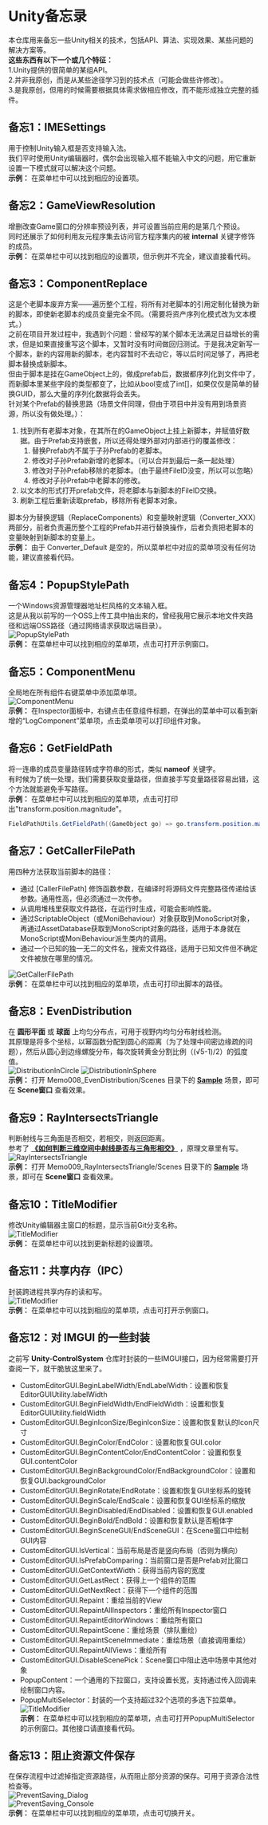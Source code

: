 # Unity备忘录
本仓库用来备忘一些Unity相关的技术，包括API、算法、实现效果、某些问题的解决方案等。  
**这些东西有以下一个或几个特征：**  
1.Unity提供的很简单的某组API。  
2.并非我原创，而是从某些途径学习到的技术点（可能会做些许修改）。  
3.是我原创，但用的时候需要根据具体需求做相应修改，而不能形成独立完整的插件。  

## 备忘1：IMESettings
用于控制Unity输入框是否支持输入法。  
我们平时使用Unity编辑器时，偶尔会出现输入框不能输入中文的问题，用它重新设置一下模式就可以解决这个问题。  
**示例：** 在菜单栏中可以找到相应的设置项。  

## 备忘2：GameViewResolution
增删改查Game窗口的分辨率预设列表，并可设置当前应用的是第几个预设。  
同时还展示了如何利用友元程序集去访问官方程序集内的被 **internal** 关键字修饰的成员。  
**示例：** 在菜单栏中可以找到相应的设置项，但示例并不完全，建议直接看代码。

## 备忘3：ComponentReplace
这是个老脚本废弃方案——遍历整个工程，将所有对老脚本的引用定制化替换为新的脚本，即使新老脚本的成员变量完全不同。（需要将资产序列化模式改为文本模式。）  
之前在项目开发过程中，我遇到个问题：曾经写的某个脚本无法满足日益增长的需求，但是如果直接重写这个脚本，又暂时没有时间做回归测试。于是我决定新写一个脚本，新的内容用新的脚本，老内容暂时不去动它，等以后时间足够了，再把老脚本替换成新脚本。  
但由于脚本是挂在GameObject上的，做成prefab后，数据都序列化到文件中了，而新脚本里某些字段的类型都变了，比如从bool变成了int[]，如果仅仅是简单的替换GUID，那么大量的序列化数据将会丢失。  
针对某个Prefab的替换思路（场景文件同理，但由于项目中并没有用到场景资源，所以没有做处理。）：  
1. 找到所有老脚本对象，在其所在的GameObject上挂上新脚本，并赋值好数据。由于Prefab支持嵌套，所以还得处理外部对内部进行的覆盖修改：  
   1. 替换Prefab内不属于子孙Prefab的老脚本。  
   2. 修改对子孙Prefab新增的老脚本。（可以合并到最后一条一起处理）  
   3. 修改对子孙Prefab移除的老脚本。（由于最终FileID没变，所以可以忽略）  
   4. 修改对子孙Prefab中老脚本的修改。  
2. 以文本的形式打开prefab文件，将老脚本与新脚本的FileID交换。  
3. 刷新工程后重新读取prefab，移除所有老脚本对象。  

脚本分为替换逻辑（ReplaceComponents）和变量映射逻辑（Converter_XXX）两部分，前者负责遍历整个工程的Prefab并进行替换操作，后者负责把老脚本的变量映射到新脚本的变量上。  
**示例：** 由于 Converter_Default 是空的，所以菜单栏中对应的菜单项没有任何功能，建议直接看代码。  

## 备忘4：PopupStylePath
一个Windows资源管理器地址栏风格的文本输入框。  
这是从我以前写的一个OSS上传工具中抽出来的，曾经我用它展示本地文件夹路径和远端OSS路径（通过网络请求获取远端目录）。  
![PopupStylePath](Assets/Memo004_PopupStylePath/Captures~/PopupStylePath.png)  
**示例：** 在菜单栏中可以找到相应的菜单项，点击可打开示例窗口。  

## 备忘5：ComponentMenu
全局地在所有组件右键菜单中添加菜单项。  
![ComponentMenu](Assets/Memo005_ComponentMenu/Captures~/ComponentMenu.png)  
**示例：** 在Inspector面板中，右键点击任意组件标题，在弹出的菜单中可以看到新增的“LogComponent”菜单项，点击菜单项可以打印组件对象。  

## 备忘6：GetFieldPath
将一连串的成员变量路径转成字符串的形式，类似 **nameof** 关键字。  
有时候为了统一处理，我们需要获取变量路径，但直接手写变量路径容易出错，这个方法就能避免手写路径。  
**示例：** 在菜单栏中可以找到相应的菜单项，点击可打印出"transform.position.magnitude"。
``` C#
FieldPathUtils.GetFieldPath((GameObject go) => go.transform.position.magnitude); // "transform.position.magnitude"
```

## 备忘7：GetCallerFilePath
用四种方法获取当前脚本的路径：  
* 通过 [CallerFilePath] 修饰函数参数，在编译时将源码文件完整路径传递给该参数。通用性高，但必须通过一次传参。  
* 从调用堆栈里获取文件路径，在运行时生成，可能会影响性能。  
* 通过ScriptableObject（或MoniBehaviour）对象获取到MonoScript对象，再通过AssetDatabase获取到MonoScript对象的路径，适用于本身就在MonoScript或MoniBehaviour派生类内的调用。  
* 通过一个已知的独一无二的文件名，搜索文件路径，适用于已知文件但不确定文件被放在哪里的情况。  

![GetCallerFilePath](Assets/Memo007_GetCallerFilePath/Captures~/GetCallerFilePath.png)  
**示例：** 在菜单栏中可以找到相应的菜单项，点击可打印出脚本的路径。  

## 备忘8：EvenDistribution
在 **圆形平面** 或 **球面** 上均匀分布点，可用于视野内均匀分布射线检测。  
其原理是将多个坐标，以幂函数分配到圆心的距离（为了处理中间密边缘疏的问题），然后从圆心到边缘螺旋分布，每次旋转黄金分割比例（(√5-1)/2）的弧度值。  
![DistributionInCircle](Assets/Memo008_EvenDistribution/Captures~/DistributionInCircle.gif) 
![DistributionInSphere](Assets/Memo008_EvenDistribution/Captures~/DistributionInSphere.gif)  
**示例：** 打开 Memo008_EvenDistribution/Scenes 目录下的 [**Sample**](Assets/Memo008_EvenDistribution/Scenes/Sample.unity) 场景，即可在 **Scene窗口** 查看效果。  

## 备忘9：RayIntersectsTriangle
判断射线与三角面是否相交，若相交，则返回距离。  
参考了 [**《如何判断三维空间中射线是否与三角形相交》**](https://zhuanlan.zhihu.com/p/687077146) ，原理文章里有写。
![RayIntersectsTriangle](Assets/Memo009_RayIntersectsTriangle/Captures~/RayIntersectsTriangle.gif)  
**示例：** 打开 Memo009_RayIntersectsTriangle/Scenes 目录下的 [**Sample**](Assets/Memo009_RayIntersectsTriangle/Scenes/Sample.unity) 场景，即可在 **Scene窗口** 查看效果。  

## 备忘10：TitleModifier
修改Unity编辑器主窗口的标题，显示当前Git分支名称。  
![TitleModifier](Assets/Memo010_TitleModifier/Captures~/TitleModifier.png)  
**示例：** 在菜单栏中可以找到更新标题的设置项。  

## 备忘11：共享内存（IPC）
封装跨进程共享内存的读和写。  
![TitleModifier](Assets/Memo011_SharedMemory/Captures~/SharedMemory.gif)  
**示例：** 在菜单栏中可以找到相应的菜单项，点击可打开示例窗口。  

## 备忘12：对 IMGUI 的一些封装
之前写 **Unity-ControlSystem** 仓库时封装的一些IMGUI接口，因为经常需要打开查阅一下，就干脆放这里来了。  
* CustomEditorGUI.BeginLabelWidth/EndLabelWidth：设置和恢复EditorGUIUtility.labelWidth  
* CustomEditorGUI.BeginFieldWidth/EndFieldWidth：设置和恢复EditorGUIUtility.fieldWidth
* CustomEditorGUI.BeginIconSize/BeginIconSize：设置和恢复默认的Icon尺寸
* CustomEditorGUI.BeginColor/EndColor：设置和恢复GUI.color
* CustomEditorGUI.BeginContentColor/EndContentColor：设置和恢复GUI.contentColor
* CustomEditorGUI.BeginBackgroundColor/EndBackgroundColor：设置和恢复GUI.backgroundColor
* CustomEditorGUI.BeginRotate/EndRotate：设置和恢复GUI坐标系的旋转
* CustomEditorGUI.BeginScale/EndScale：设置和恢复GUI坐标系的缩放
* CustomEditorGUI.BeginDisabled/EndDisabled：设置和恢复GUI.enabled
* CustomEditorGUI.BeginBold/EndBold：设置和恢复默认是否粗体字
* CustomEditorGUI.BeginSceneGUI/EndSceneGUI：在Scene窗口中绘制GUI内容
* CustomEditorGUI.IsVertical：当前布局是否是竖向布局（否则为横向）
* CustomEditorGUI.IsPrefabComparing：当前窗口是否是Prefab对比窗口
* CustomEditorGUI.GetContextWidth：获得当前内容的宽度
* CustomEditorGUI.GetLastRect：获得上一个组件的范围
* CustomEditorGUI.GetNextRect：获得下一个组件的范围
* CustomEditorGUI.Repaint：重绘当前的View
* CustomEditorGUI.RepaintAllInspectors：重绘所有Inspector窗口
* CustomEditorGUI.RepaintEditorWindows：重绘所有窗口
* CustomEditorGUI.RepaintScene：重绘场景（排队重绘）
* CustomEditorGUI.RepaintSceneImmediate：重绘场景（直接调用重绘）
* CustomEditorGUI.RepaintAllViews：重绘所有
* CustomEditorGUI.DisableScenePick：Scene窗口中阻止选中场景中其他对象
* PopupContent：一个通用的下拉窗口，支持设置长宽，支持通过传入回调来绘制窗口内容。  
* PopupMultiSelector：封装的一个支持超过32个选项的多选下拉菜单。  
  ![TitleModifier](Assets/Memo012_CustomEditorGUI/Captures~/PopupMultiSelector.gif)  
**示例：** 在菜单栏中可以找到相应的菜单项，点击可打开PopupMultiSelector的示例窗口。其他接口请直接看代码。  

## 备忘13：阻止资源文件保存
在保存流程中过滤掉指定资源路径，从而阻止部分资源的保存。可用于资源合法性检查等。  
![PreventSaving_Dialog](Assets/Memo013_PreventSaving/Captures~/PreventSaving_Dialog.png)  
![PreventSaving_Console](Assets/Memo013_PreventSaving/Captures~/PreventSaving_Console.png)  
**示例：** 在菜单栏中可以找到相应的菜单项，点击可切换开关。  
